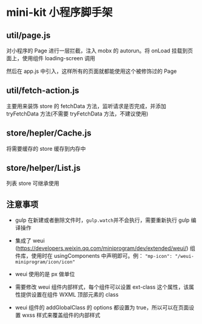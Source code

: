 # mini-kit 小程序脚手架

## util/page.js

对小程序的 Page 进行一层拦截，注入 mobx 的 autorun。将 onLoad 挂载到页面上，使用组件 loading-screen 调用

然后在 app.js 中引入，这样所有的页面就都能使用这个被修饰过的 Page

## util/fetch-action.js

主要用来装饰 store 的 fetchData 方法，监听请求是否完成，并添加 tryFetchData 方法(不需要 tryFetchData 方法，不建议使用)

## store/hepler/Cache.js

将需要缓存的 store 缓存到内存中

## store/helper/List.js

列表 store 可继承使用

## 注意事项

- gulp 在新建或者删除文件时，`gulp.watch`并不会执行，需要重新执行 gulp 编译操作

- 集成了 weui (https://developers.weixin.qq.com/miniprogram/dev/extended/weui/) 组件库，使用时在 usingComponents 中声明即可。例： `"mp-icon": "/weui-miniprogram/icon/icon"`

- weui 使用的是 px 做单位

- 需要修改 weui 组件内部样式，每个组件可以设置 ext-class 这个属性，该属性提供设置在组件 WXML 顶部元素的 class

- weui 组件的 addGlobalClass 的 options 都设置为 true，所以可以在页面设置 wxss 样式来覆盖组件的内部样式
